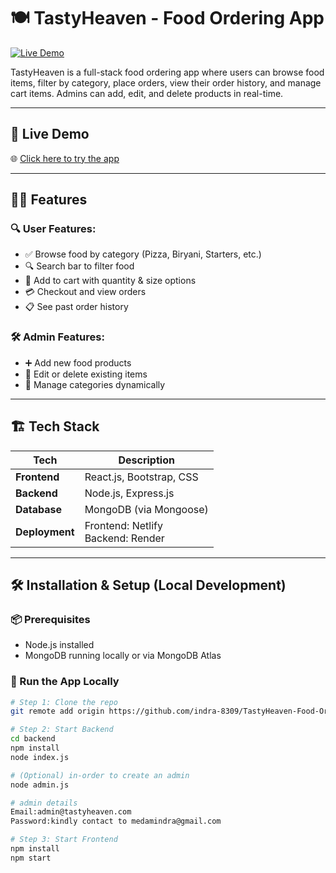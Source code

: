 # 🍽️ TastyHeaven - Food Ordering App

[![Live Demo](https://img.shields.io/badge/Live-Demo-green?style=for-the-badge&logo=netlify)](https://tastyheaven4.netlify.app/)

TastyHeaven is a full-stack food ordering app where users can browse food items, filter by category, place orders, view their order history, and manage cart items. Admins can add, edit, and delete products in real-time.

---

## 🔗 Live Demo
🌐 [Click here to try the app](https://tastyheaven4.netlify.app)

---

## 🧑‍🍳 Features

### 🔍 User Features:
- ✅ Browse food by category (Pizza, Biryani, Starters, etc.)
- 🔍 Search bar to filter food
- 🛒 Add to cart with quantity & size options
- 💳 Checkout and view orders
- 📋 See past order history

### 🛠️ Admin Features:
- ➕ Add new food products
- 📝 Edit or delete existing items
- 📂 Manage categories dynamically

---

## 🏗️ Tech Stack

| Tech            | Description                        |
|----------------|------------------------------------|
| **Frontend**   | React.js, Bootstrap, CSS           |
| **Backend**    | Node.js, Express.js                |
| **Database**   | MongoDB (via Mongoose)             |
| **Deployment** | Frontend: Netlify <br> Backend: Render |

---

## 🛠️ Installation & Setup (Local Development)

### 📦 Prerequisites
- Node.js installed
- MongoDB running locally or via MongoDB Atlas

### 🚀 Run the App Locally

```bash
# Step 1: Clone the repo
git remote add origin https://github.com/indra-8309/TastyHeaven-Food-Ordering-App.gitcd tasty-heaven

# Step 2: Start Backend
cd backend
npm install
node index.js

# (Optional) in-order to create an admin
node admin.js

# admin details
Email:admin@tastyheaven.com
Password:kindly contact to medamindra@gmail.com

# Step 3: Start Frontend
npm install
npm start


